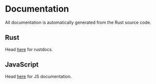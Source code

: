 # Documentation

All documentation is automatically generated from the Rust source code.

## Rust

Head [here](./rust/temporal_networks/) for rustdocs.

## JavaScript

Head [here](./js/modules/_index_d_.html) for JS documentation.
